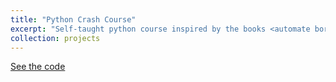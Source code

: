 ```yaml
---
title: "Python Crash Course"
excerpt: "Self-taught python course inspired by the books <automate boring stuff with python> by Al Sweigart and <crash course in python> by Eric Matthes with my notes and comments. :D."
collection: projects
---
```


[See the code]('https://github.com/c4rlosr4ul/python_crash_course')